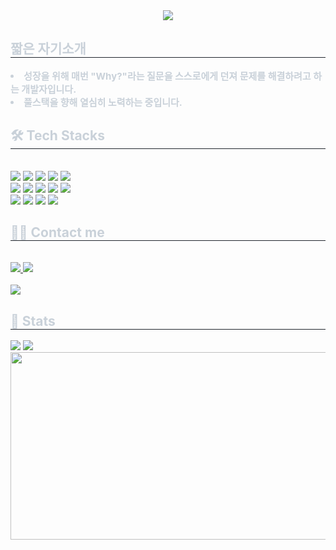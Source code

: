 <div align= "center">
    <img src="https://capsule-render.vercel.app/api?type=waving&color=0:fa0000,100:080808&height=180&text=Back-end%20Developer&animation=fadeIn&fontColor=1ecca1&fontSize=50" />
    </div>
    <div style="text-align: left;"> 
    <h2 style="border-bottom: 1px solid #21262d; color: #c9d1d9;"> 짧은 자기소개 </h2>  
    <div style="font-weight: 700; font-size: 15px; text-align: left; color: #c9d1d9;"> <li> 성장을 위해 매번 "Why?"라는 질문을 스스로에게 던져 문제를 해결하려고 하는 개발자입니다.</li><li> 풀스택을 향해 열심히 노력하는 중입니다. </div> 
    </div>
    <div style="text-align: left;">
    <h2 style="border-bottom: 1px solid #21262d; color: #c9d1d9;"> 🛠️ Tech Stacks </h2> <br> 
    <div style="margin: ; text-align: left;" "text-align: left;"> <img src="https://img.shields.io/badge/Amazon AWS-232F3E?style=plastic&logo=Amazon AWS&logoColor=white">
          <img src="https://img.shields.io/badge/Amazon S3-569A31?style=plastic&logo=Amazon S3&logoColor=white">
          <img src="https://img.shields.io/badge/HTML5-E34F26?style=plastic&logo=HTML5&logoColor=white">
          <img src="https://img.shields.io/badge/CSS3-1572B6?style=plastic&logo=CSS3&logoColor=white">
          <img src="https://img.shields.io/badge/Javascript-F7DF1E?style=plastic&logo=Javascript&logoColor=white">
          <br/><img src="https://img.shields.io/badge/Git-F05032?style=plastic&logo=Git&logoColor=white">
          <img src="https://img.shields.io/badge/Github-181717?style=plastic&logo=Github&logoColor=white">
          <img src="https://img.shields.io/badge/Figma-F24E1E?style=plastic&logo=Figma&logoColor=white">
          <img src="https://img.shields.io/badge/Linux-FCC624?style=plastic&logo=Linux&logoColor=white">
          <img src="https://img.shields.io/badge/MySQL-4479A1?style=plastic&logo=MySQL&logoColor=white">
          <br/><img src="https://img.shields.io/badge/Python-3776AB?style=plastic&logo=Python&logoColor=white">
          <img src="https://img.shields.io/badge/Flask-000000?style=plastic&logo=Flask&logoColor=white">
          <img src="https://img.shields.io/badge/Django-092E20?style=plastic&logo=Django&logoColor=white">
          <img src="https://img.shields.io/badge/MongoDB-47A248?style=plastic&logo=MongoDB&logoColor=white">
          </div>
    </div>
    <div style="text-align: left;">
    <h2 style="border-bottom: 1px solid #21262d; color: #c9d1d9;"> 🧑‍💻 Contact me </h2> <br> 
      <div style="text-align: left;"> <a href=https://burnern-dev.tistory.com/> <img src="https://img.shields.io/badge/Tistory-000000?style=plastic&logo=Tistory&logoColor=white&link=https://burnern-dev.tistory.com/"> </a>
         <a href=mailto:jordash1044@gmail.com> <img src="https://img.shields.io/badge/Gmail-EA4335?style=plastic&logo=Gmail&logoColor=white&link=mailto:jordash1044@gmail.com"> </a>
          </div>  <br> 
    <div style="text-align: left;"> <a href="https://hits.seeyoufarm.com"> <img src="https://hits.seeyoufarm.com/api/count/incr/badge.svg?url=https%3A%2F%2Fgithub.com%2Fburnern1%2F&count_bg=%23000000&title_bg=%23000000&icon=github.svg&icon_color=%23FFFFFF&title=GitHub&edge_flat=false"/></a>
       </div> 
    </div>
    <div style="text-align: left;"> 
    <h2 style="border-bottom: 1px solid #21262d; color: #c9d1d9;"> 🏅 Stats </h2> <div style="text-align: left;"> <img src="https://github-readme-stats.vercel.app/api?username=burnern1&bg_color=180,f4f0f5,00000000&title_color=000000&text_color=000000"
         /> <img src="https://github-readme-stats.vercel.app/api/top-langs/?username=burnern1&layout=compact&bg_color=180,f4f0f5,00000000&title_color=000000&text_color=000000"
           /> </div> 
    </div>
    
    


<a href="https://github.com/devxb/gitanimals">
<img
  src="https://render.gitanimals.org/farms/burnern1"
  width="600"
  height="300"
/>
</a>



    
